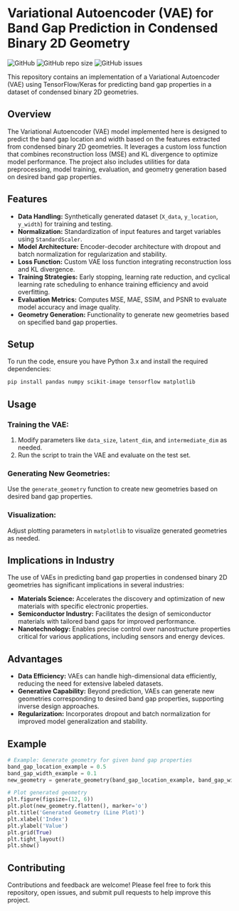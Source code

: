# Variational Autoencoder (VAE) for Band Gap Prediction in Condensed Binary 2D Geometry

![GitHub](https://img.shields.io/github/license/your-username/your-repository)
![GitHub repo size](https://img.shields.io/github/repo-size/your-username/your-repository)
![GitHub issues](https://img.shields.io/github/issues/your-username/your-repository)

This repository contains an implementation of a Variational Autoencoder (VAE) using TensorFlow/Keras for predicting band gap properties in a dataset of condensed binary 2D geometries.

## Overview

The Variational Autoencoder (VAE) model implemented here is designed to predict the band gap location and width based on the features extracted from condensed binary 2D geometries. It leverages a custom loss function that combines reconstruction loss (MSE) and KL divergence to optimize model performance. The project also includes utilities for data preprocessing, model training, evaluation, and geometry generation based on desired band gap properties.

## Features

- **Data Handling:** Synthetically generated dataset (`X_data`, `y_location`, `y_width`) for training and testing.
- **Normalization:** Standardization of input features and target variables using `StandardScaler`.
- **Model Architecture:** Encoder-decoder architecture with dropout and batch normalization for regularization and stability.
- **Loss Function:** Custom VAE loss function integrating reconstruction loss and KL divergence.
- **Training Strategies:** Early stopping, learning rate reduction, and cyclical learning rate scheduling to enhance training efficiency and avoid overfitting.
- **Evaluation Metrics:** Computes MSE, MAE, SSIM, and PSNR to evaluate model accuracy and image quality.
- **Geometry Generation:** Functionality to generate new geometries based on specified band gap properties.

## Setup

To run the code, ensure you have Python 3.x and install the required dependencies:

```bash
pip install pandas numpy scikit-image tensorflow matplotlib
```

## Usage

### Training the VAE:

1. Modify parameters like `data_size`, `latent_dim`, and `intermediate_dim` as needed.
2. Run the script to train the VAE and evaluate on the test set.

### Generating New Geometries:

Use the `generate_geometry` function to create new geometries based on desired band gap properties.

### Visualization:

Adjust plotting parameters in `matplotlib` to visualize generated geometries as needed.

## Implications in Industry

The use of VAEs in predicting band gap properties in condensed binary 2D geometries has significant implications in several industries:

- **Materials Science:** Accelerates the discovery and optimization of new materials with specific electronic properties.
- **Semiconductor Industry:** Facilitates the design of semiconductor materials with tailored band gaps for improved performance.
- **Nanotechnology:** Enables precise control over nanostructure properties critical for various applications, including sensors and energy devices.

## Advantages

- **Data Efficiency:** VAEs can handle high-dimensional data efficiently, reducing the need for extensive labeled datasets.
- **Generative Capability:** Beyond prediction, VAEs can generate new geometries corresponding to desired band gap properties, supporting inverse design approaches.
- **Regularization:** Incorporates dropout and batch normalization for improved model generalization and stability.

## Example

```python
# Example: Generate geometry for given band gap properties
band_gap_location_example = 0.5
band_gap_width_example = 0.1
new_geometry = generate_geometry(band_gap_location_example, band_gap_width_example)

# Plot generated geometry
plt.figure(figsize=(12, 6))
plt.plot(new_geometry.flatten(), marker='o')
plt.title('Generated Geometry (Line Plot)')
plt.xlabel('Index')
plt.ylabel('Value')
plt.grid(True)
plt.tight_layout()
plt.show()
```

## Contributing

Contributions and feedback are welcome! Please feel free to fork this repository, open issues, and submit pull requests to help improve this project.

